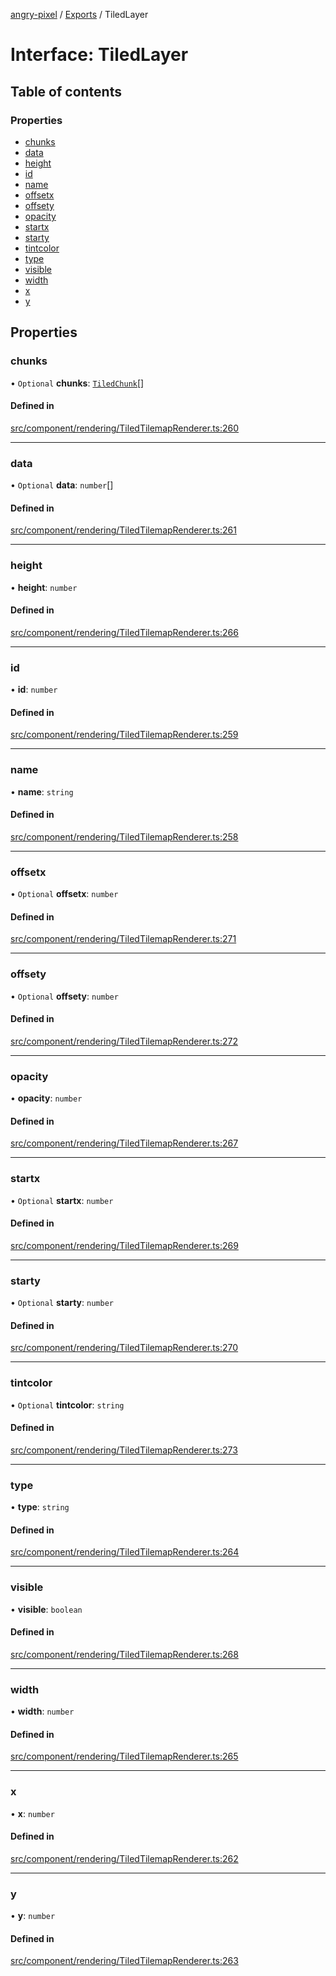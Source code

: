 [angry-pixel](../README.md) / [Exports](../modules.md) / TiledLayer

# Interface: TiledLayer

## Table of contents

### Properties

- [chunks](TiledLayer.md#chunks)
- [data](TiledLayer.md#data)
- [height](TiledLayer.md#height)
- [id](TiledLayer.md#id)
- [name](TiledLayer.md#name)
- [offsetx](TiledLayer.md#offsetx)
- [offsety](TiledLayer.md#offsety)
- [opacity](TiledLayer.md#opacity)
- [startx](TiledLayer.md#startx)
- [starty](TiledLayer.md#starty)
- [tintcolor](TiledLayer.md#tintcolor)
- [type](TiledLayer.md#type)
- [visible](TiledLayer.md#visible)
- [width](TiledLayer.md#width)
- [x](TiledLayer.md#x)
- [y](TiledLayer.md#y)

## Properties

### chunks

• `Optional` **chunks**: [`TiledChunk`](TiledChunk.md)[]

#### Defined in

[src/component/rendering/TiledTilemapRenderer.ts:260](https://github.com/angry-pixel-studio/angry-pixel-engine/blob/8704b49/src/component/rendering/TiledTilemapRenderer.ts#L260)

___

### data

• `Optional` **data**: `number`[]

#### Defined in

[src/component/rendering/TiledTilemapRenderer.ts:261](https://github.com/angry-pixel-studio/angry-pixel-engine/blob/8704b49/src/component/rendering/TiledTilemapRenderer.ts#L261)

___

### height

• **height**: `number`

#### Defined in

[src/component/rendering/TiledTilemapRenderer.ts:266](https://github.com/angry-pixel-studio/angry-pixel-engine/blob/8704b49/src/component/rendering/TiledTilemapRenderer.ts#L266)

___

### id

• **id**: `number`

#### Defined in

[src/component/rendering/TiledTilemapRenderer.ts:259](https://github.com/angry-pixel-studio/angry-pixel-engine/blob/8704b49/src/component/rendering/TiledTilemapRenderer.ts#L259)

___

### name

• **name**: `string`

#### Defined in

[src/component/rendering/TiledTilemapRenderer.ts:258](https://github.com/angry-pixel-studio/angry-pixel-engine/blob/8704b49/src/component/rendering/TiledTilemapRenderer.ts#L258)

___

### offsetx

• `Optional` **offsetx**: `number`

#### Defined in

[src/component/rendering/TiledTilemapRenderer.ts:271](https://github.com/angry-pixel-studio/angry-pixel-engine/blob/8704b49/src/component/rendering/TiledTilemapRenderer.ts#L271)

___

### offsety

• `Optional` **offsety**: `number`

#### Defined in

[src/component/rendering/TiledTilemapRenderer.ts:272](https://github.com/angry-pixel-studio/angry-pixel-engine/blob/8704b49/src/component/rendering/TiledTilemapRenderer.ts#L272)

___

### opacity

• **opacity**: `number`

#### Defined in

[src/component/rendering/TiledTilemapRenderer.ts:267](https://github.com/angry-pixel-studio/angry-pixel-engine/blob/8704b49/src/component/rendering/TiledTilemapRenderer.ts#L267)

___

### startx

• `Optional` **startx**: `number`

#### Defined in

[src/component/rendering/TiledTilemapRenderer.ts:269](https://github.com/angry-pixel-studio/angry-pixel-engine/blob/8704b49/src/component/rendering/TiledTilemapRenderer.ts#L269)

___

### starty

• `Optional` **starty**: `number`

#### Defined in

[src/component/rendering/TiledTilemapRenderer.ts:270](https://github.com/angry-pixel-studio/angry-pixel-engine/blob/8704b49/src/component/rendering/TiledTilemapRenderer.ts#L270)

___

### tintcolor

• `Optional` **tintcolor**: `string`

#### Defined in

[src/component/rendering/TiledTilemapRenderer.ts:273](https://github.com/angry-pixel-studio/angry-pixel-engine/blob/8704b49/src/component/rendering/TiledTilemapRenderer.ts#L273)

___

### type

• **type**: `string`

#### Defined in

[src/component/rendering/TiledTilemapRenderer.ts:264](https://github.com/angry-pixel-studio/angry-pixel-engine/blob/8704b49/src/component/rendering/TiledTilemapRenderer.ts#L264)

___

### visible

• **visible**: `boolean`

#### Defined in

[src/component/rendering/TiledTilemapRenderer.ts:268](https://github.com/angry-pixel-studio/angry-pixel-engine/blob/8704b49/src/component/rendering/TiledTilemapRenderer.ts#L268)

___

### width

• **width**: `number`

#### Defined in

[src/component/rendering/TiledTilemapRenderer.ts:265](https://github.com/angry-pixel-studio/angry-pixel-engine/blob/8704b49/src/component/rendering/TiledTilemapRenderer.ts#L265)

___

### x

• **x**: `number`

#### Defined in

[src/component/rendering/TiledTilemapRenderer.ts:262](https://github.com/angry-pixel-studio/angry-pixel-engine/blob/8704b49/src/component/rendering/TiledTilemapRenderer.ts#L262)

___

### y

• **y**: `number`

#### Defined in

[src/component/rendering/TiledTilemapRenderer.ts:263](https://github.com/angry-pixel-studio/angry-pixel-engine/blob/8704b49/src/component/rendering/TiledTilemapRenderer.ts#L263)
